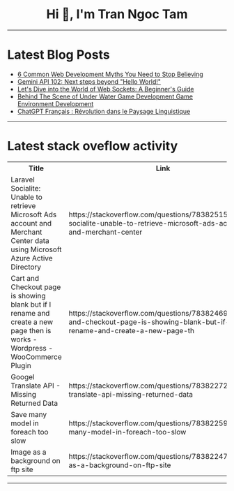 <h1 align="center">Hi 👋, I'm Tran Ngoc Tam</h1>

---

# Latest Blog Posts 
<!-- BLOG-POST-LIST:START -->
- [6 Common Web Development Myths You Need to Stop Believing](https://dev.to/techno_expert/6-common-web-development-myths-you-need-to-stop-believing-2392)
- [Gemini API 102: Next steps beyond &quot;Hello World!&quot;](https://dev.to/wescpy/gemini-api-102-next-steps-beyond-hello-world-1pb7)
- [Let&#39;s Dive into the World of Web Sockets: A Beginner&#39;s Guide](https://dev.to/elizabethsobiya/lets-dive-into-the-world-of-web-sockets-a-beginners-guide-f2c)
- [Behind The Scene of Under Water Game Development Game Environment Development](https://dev.to/ediiie/behind-the-scene-of-under-water-game-development-game-environment-development-2p8a)
- [ChatGPT Français : Révolution dans le Paysage Linguistique](https://dev.to/chatgptx/chatgpt-francais-revolution-dans-le-paysage-linguistique-jd1)
<!-- BLOG-POST-LIST:END -->

---

# Latest stack oveflow activity
<table>
  <tr><th>Title</th><th>Link</th></tr>
  <!-- STACKOVERFLOW:START --><tr><td>Laravel Socialite: Unable to retrieve Microsoft Ads account and Merchant Center data using Microsoft Azure Active Directory</td><td>https://stackoverflow.com/questions/78382515/laravel-socialite-unable-to-retrieve-microsoft-ads-account-and-merchant-center</td></tr><tr><td>Cart and Checkout page is showing blank but if I rename and create a new page then is works - Wordpress - WooCommerce Plugin</td><td>https://stackoverflow.com/questions/78382469/cart-and-checkout-page-is-showing-blank-but-if-i-rename-and-create-a-new-page-th</td></tr><tr><td>Googel Translate API - Missing Returned Data</td><td>https://stackoverflow.com/questions/78382272/googel-translate-api-missing-returned-data</td></tr><tr><td>Save many model in foreach too slow</td><td>https://stackoverflow.com/questions/78382259/save-many-model-in-foreach-too-slow</td></tr><tr><td>Image as a background on ftp site</td><td>https://stackoverflow.com/questions/78382247/image-as-a-background-on-ftp-site</td></tr><!-- STACKOVERFLOW:END -->
</table>

---


